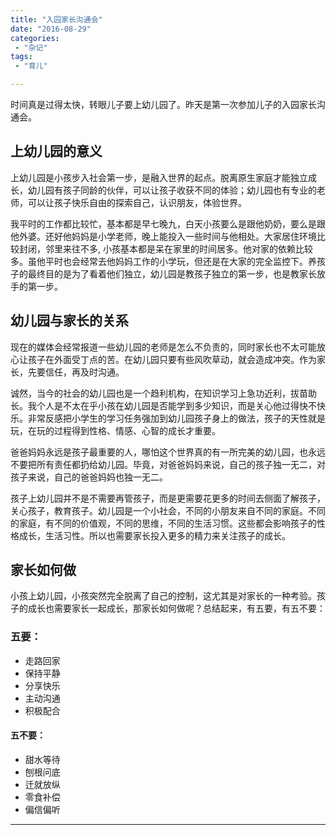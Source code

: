 ```yaml
---
title: "入园家长沟通会"
date: "2016-08-29"
categories:
 - "杂记"
tags:
 - "育儿"

---
```


时间真是过得太快，转眼儿子要上幼儿园了。昨天是第一次参加儿子的入园家长沟通会。


## 上幼儿园的意义

上幼儿园是小孩步入社会第一步，是融入世界的起点。脱离原生家庭才能独立成长，幼儿园有孩子同龄的伙伴，可以让孩子收获不同的体验；幼儿园也有专业的老师，可以让孩子快乐自由的探索自己，认识朋友，体验世界。

我平时的工作都比较忙，基本都是早七晚九，白天小孩要么是跟他奶奶，要么是跟他外婆。还好他妈妈是小学老师，晚上能投入一些时间与他相处。大家居住环境比较封闭，邻里来往不多, 小孩基本都是呆在家里的时间居多。他对家的依赖比较多。虽他平时也会经常去他妈妈工作的小学玩，但还是在大家的完全监控下。养孩子的最终目的是为了看着他们独立，幼儿园是教孩子独立的第一步，也是教家长放手的第一步。

## 幼儿园与家长的关系

现在的媒体会经常报道一些幼儿园的老师是怎么不负责的，同时家长也不太可能放心让孩子在外面受丁点的苦。在幼儿园只要有些风吹草动，就会造成冲突。作为家长，先要信任，再及时沟通。

诚然，当今的社会的幼儿园也是一个趋利机构，在知识学习上急功近利，拔苗助长。我个人是不太在乎小孩在幼儿园是否能学到多少知识，而是关心他过得快不快乐。非常反感把小学生的学习任务强加到幼儿园孩子身上的做法，孩子的天性就是玩，在玩的过程得到性格、情感、心智的成长才重要。

爸爸妈妈永远是孩子最重要的人，哪怕这个世界真的有一所完美的幼儿园，也永远不要把所有责任都扔给幼儿园。毕竟，对爸爸妈妈来说，自己的孩子独一无二，对孩子来说，自己的爸爸妈妈也独一无二。

孩子上幼儿园并不是不需要再管孩子，而是更需要花更多的时间去侧面了解孩子，关心孩子，教育孩子。幼儿园是一个小社会，不同的小朋友来自不同的家庭。不同的家庭，有不同的价值观，不同的思维，不同的生活习惯。这些都会影响孩子的性格成长，生活习性。所以也需要家长投入更多的精力来关注孩子的成长。

## 家长如何做

小孩上幼儿园，小孩突然完全脱离了自己的控制，这尤其是对家长的一种考验。孩子的成长也需要家长一起成长，那家长如何做呢？总结起来，有五要，有五不要：

### 五要：

 - 走路回家
 - 保持平静
 - 分享快乐
 - 主动沟通
 - 积极配合

#### 五不要：

 - 甜水等待
 - 刨根问底
 - 迁就放纵
 - 零食补偿
 - 偏信偏听

------
